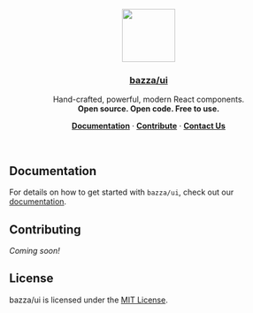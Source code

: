 <p align="center">
  <a href="https://ui.bazza.dev">
    <img src="https://github.com/kianbazza/ui/blob/main/assets/images/bazzaui-v3-color.png?raw=true" height="96" width="96">
    <h3 align="center">bazza/ui</h3>
  </a>
</p>

<p align="center">
  Hand-crafted, powerful, modern React components.
  <br />
  <b>Open source. Open code. Free to use.</b>
</p>

<p align="center">
  <a href="https://ui.bazza.dev/docs"><strong>Documentation</strong></a> ·
  <a href="https://ui.bazza.dev/contribute"><strong>Contribute</strong></a> ·
  <a href="https://ui.bazza.dev/contact"><strong>Contact Us</strong></a>
</p>
<br/>

## Documentation

For details on how to get started with `bazza/ui`, check out our [documentation](https://ui.bazza.dev/docs).

## Contributing

*Coming soon!*

## License

bazza/ui is licensed under the [MIT License](https://github.com/kianbazza/ui/blob/main/LICENSE.md).